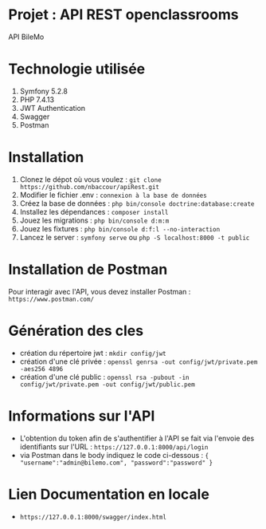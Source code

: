 # Projet : API REST openclassrooms
API BileMo

# Technologie utilisée

1. Symfony 5.2.8
2. PHP 7.4.13
3. JWT Authentication
4. Swagger
5. Postman

# Installation

1. Clonez le dépot où vous voulez : `git clone https://github.com/nbaccour/apiRest.git`
2. Modifier le fichier .env : `connexion à la base de données`
3. Créez la base de données : `php bin/console doctrine:database:create`
4. Installez les dépendances : `composer install`
5. Jouez les migrations : `php bin/console d:m:m`
6. Jouez les fixtures : `php bin/console d:f:l --no-interaction`
7. Lancez le server : `symfony serve` ou `php -S localhost:8000 -t public`

# Installation de Postman

Pour interagir avec l'API, vous devez installer Postman : 
`https://www.postman.com/`

# Génération des cles
- création du répertoire jwt :
`mkdir config/jwt`
- création d'une clé privée :
`openssl genrsa -out config/jwt/private.pem -aes256 4896`
- création d'une clé public :
`openssl rsa -pubout -in config/jwt/private.pem -out config/jwt/public.pem`

# Informations sur l'API

- L'obtention du token afin de s'authentifier à l'API se fait via l'envoie des identifiants sur l'URL : `https://127.0.0.1:8000/api/login`
- via Postman dans le body indiquez le code ci-dessous : 
`
{
    "username":"admin@bilemo.com",
    "password":"password"
}
`

# Lien Documentation en locale

- `https://127.0.0.1:8000/swagger/index.html`
